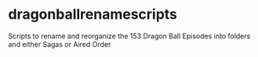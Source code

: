 # dragonballrenamescripts
Scripts to rename and reorganize the 153 Dragon Ball Episodes into folders and either Sagas or Aired Order

